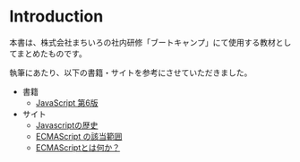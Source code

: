 # Introduction

本書は、株式会社まちいろの社内研修「ブートキャンプ」にて使用する教材としてまとめたものです。

執筆にあたり、以下の書籍・サイトを参考にさせていただきました。

- 書籍
  - [JavaScript 第6版](https://www.oreilly.co.jp/books/9784873115733/)
- サイト
  - [Javascriptの歴史](http://qiita.com/a_rcsin/items/0a3c8c98c8d703c49a22)
  - [ECMAScript の該当範囲](https://developer.mozilla.org/ja/docs/Web/JavaScript/JavaScript_technologies_overview)
  - [ECMAScriptとは何か？](https://azu.github.io/slide-what-is-ecmascript/)
